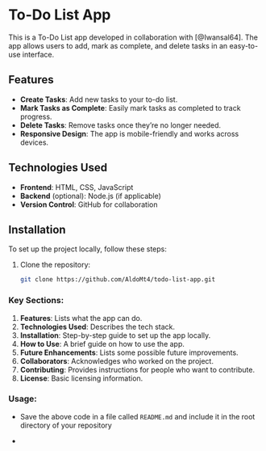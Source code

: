 # To-Do List App

This is a To-Do List app developed in collaboration with [@Iwansal64]. The app allows users to add, mark as complete, and delete tasks in an easy-to-use interface.

## Features

- **Create Tasks**: Add new tasks to your to-do list.
- **Mark Tasks as Complete**: Easily mark tasks as completed to track progress.
- **Delete Tasks**: Remove tasks once they’re no longer needed.
- **Responsive Design**: The app is mobile-friendly and works across devices.

## Technologies Used

- **Frontend**: HTML, CSS, JavaScript
- **Backend** (optional): Node.js (if applicable)
- **Version Control**: GitHub for collaboration

## Installation

To set up the project locally, follow these steps:

1. Clone the repository:
   ```bash
   git clone https://github.com/AldoMt4/todo-list-app.git

### Key Sections:
1. **Features**: Lists what the app can do.
2. **Technologies Used**: Describes the tech stack.
3. **Installation**: Step-by-step guide to set up the app locally.
4. **How to Use**: A brief guide on how to use the app.
5. **Future Enhancements**: Lists some possible future improvements.
6. **Collaborators**: Acknowledges who worked on the project.
7. **Contributing**: Provides instructions for people who want to contribute.
8. **License**: Basic licensing information.

### Usage:
- Save the above code in a file called `README.md` and include it in the root directory of your repository

- 

